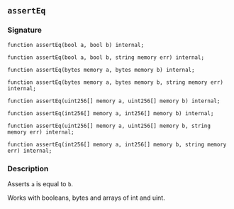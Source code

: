 ## `assertEq`

### Signature

```solidity
function assertEq(bool a, bool b) internal;
```

```solidity
function assertEq(bool a, bool b, string memory err) internal;
```

```solidity
function assertEq(bytes memory a, bytes memory b) internal;
```

```solidity
function assertEq(bytes memory a, bytes memory b, string memory err) internal;
```

```solidity
function assertEq(uint256[] memory a, uint256[] memory b) internal;
```

```solidity
function assertEq(int256[] memory a, int256[] memory b) internal;
```

```solidity
function assertEq(uint256[] memory a, uint256[] memory b, string memory err) internal;
```

```solidity
function assertEq(int256[] memory a, int256[] memory b, string memory err) internal;
```

### Description

Asserts `a` is equal to `b`.

Works with booleans, bytes and arrays of int and uint.